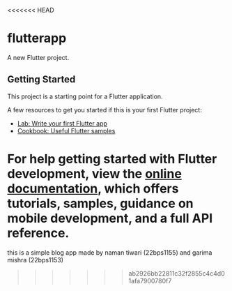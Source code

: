 <<<<<<< HEAD
# flutterapp

A new Flutter project.

## Getting Started

This project is a starting point for a Flutter application.

A few resources to get you started if this is your first Flutter project:

- [Lab: Write your first Flutter app](https://docs.flutter.dev/get-started/codelab)
- [Cookbook: Useful Flutter samples](https://docs.flutter.dev/cookbook)

For help getting started with Flutter development, view the
[online documentation](https://docs.flutter.dev/), which offers tutorials,
samples, guidance on mobile development, and a full API reference.
=======
this is a simple blog app made by naman tiwari (22bps1155) and garima mishra (22bps1153)
>>>>>>> ab2926bb22811c32f2855c4c4d01afa7900780f7
